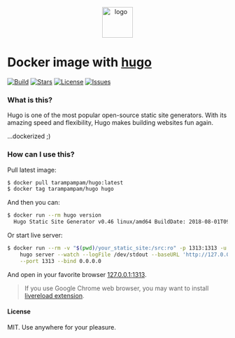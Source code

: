 <p align="center">
  <img alt="logo" src="https://hsto.org/webt/x9/2l/_g/x92l_ghsud0eavfxf9niqd7z978.png" width="70" height="70" />
</p>

# Docker image with [hugo][hugo]

[![Build][badge_build]][link_build]
[![Stars][badge_pulls]][link_pulls]
[![License][badge_license]][link_license]
[![Issues][badge_issues]][link_issues]

### What is this?

Hugo is one of the most popular open-source static site generators. With its amazing speed and flexibility, Hugo makes building websites fun again.

...dockerized ;)

### How can I use this?

Pull latest image:

```bash
$ docker pull tarampampam/hugo:latest
$ docker tag tarampampam/hugo hugo
```

And then you can:

```bash
$ docker run --rm hugo version
  Hugo Static Site Generator v0.46 linux/amd64 BuildDate: 2018-08-01T09:00:55Z
```

Or start live server:

```bash
$ docker run --rm -v "$(pwd)/your_static_site:/src:ro" -p 1313:1313 -u $(id -u):$(id -g) \
    hugo server --watch --logFile /dev/stdout --baseURL 'http://127.0.0.1:1313/' \
    --port 1313 --bind 0.0.0.0
```

And open in your favorite browser [127.0.0.1:1313](http://127.0.0.1:1313/).

> If you use Google Chrome web browser, you may want to install [livereload extension][livereload].

#### License

MIT. Use anywhere for your pleasure.

[badge_build]:https://img.shields.io/docker/build/tarampampam/hugo.svg?style=flat&maxAge=30
[badge_pulls]:https://img.shields.io/docker/pulls/tarampampam/hugo.svg?style=flat&maxAge=30
[badge_license]:https://img.shields.io/github/license/tarampampam/hugo-docker.svg?style=flat&maxAge=30
[badge_issues]:https://img.shields.io/github/issues/tarampampam/hugo-docker.svg?style=flat&maxAge=30
[link_build]:https://hub.docker.com/r/tarampampam/hugo/builds/
[link_pulls]:https://hub.docker.com/r/tarampampam/hugo/
[link_license]:https://github.com/tarampampam/hugo-docker/blob/master/LICENSE
[link_issues]:https://github.com/tarampampam/hugo-docker/issues
[docker_hub]:https://hub.docker.com/r/tarampampam/hugo-docker/
[hugo]:https://gohugo.io/
[livereload]:https://chrome.google.com/webstore/detail/livereload/jnihajbhpnppcggbcgedagnkighmdlei
